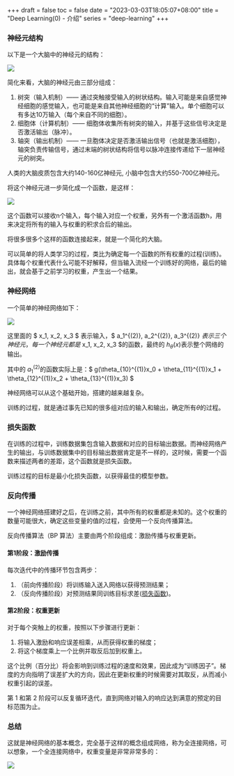 +++
draft = false
toc = false
date = "2023-03-03T18:05:07+08:00"
title = "Deep Learning(0) - 介绍"
series = "deep-learning"
+++

### 神经元结构

以下是一个大脑中的神经元的结构：

![](/images/dl/neron.jpg)

简化来看，大脑的神经元由三部分组成：

1. 树突（输入机制）—— 通过突触接受输入的树状结构。输入可能是来自感觉神经细胞的感觉输入，也可能是来自其他神经细胞的“计算”输入。单个细胞可以有多达10万输入（每个来自不同的细胞）。 
2. 细胞体（计算机制）—— 细胞体收集所有树突的输入，并基于这些信号决定是否激活输出（脉冲）。
3. 轴突（输出机制）—— 一旦胞体决定是否激活输出信号（也就是激活细胞），轴突负责传输信号，通过末端的树状结构将信号以脉冲连接传递给下一层神经元的树突。

人类的大脑皮质包含大约140-160亿神经元, 小脑中包含大约550-700亿神经元。

将这个神经元进一步简化成一个函数，是这样：

![](/images/dl/func-neron.jpg)

这个函数可以接收n个输入，每个输入对应一个权重，另外有一个激活函数h，用来决定将所有的输入与权重的积求合后的输出。

将很多很多个这样的函数连接起来，就是一个简化的大脑。

可以简单的将人类学习的过程，类比为确定每一个函数的所有权重的过程(训练)。具体每个权重代表什么可能不好解释，但当输入流经一个训练好的网络，最后的输出，就会基于之前学习的权重，产生出一个结果。

### 神经网络

一个简单的神经网络如下：

![](/images/dl/simple-neural-network.jpg)

这里面的 $ x_1, x_2, x_3 $ 表示输入，$ a_1^{(2)}, a_2^{(2)}, a_3^{(2)} $表示三个神经元，每一个神经元都是$ x_1, x_2, x_3 $的函数，最终的 $h_{\theta}(x)$表示整个网络的输出。

其中的 $a_1^{(2)}$的函数实际上是：$ g(\theta_{10}^{(1)}x_0 + \theta_{11}^{(1)}x_1 + \theta_{12}^{(1)}x_2 + \theta_{13}^{(1)}x_3) $

神经网络可以从这个基础开始，搭建的越来越复杂。

训练的过程，就是通过事先已知的很多组对应的输入和输出，确定所有$\theta$的过程。

### 损失函数

在训练的过程中，训练数据集包含输入数据和对应的目标输出数据。而神经网络产生的输出，与训练数据集中的目标输出数据肯定是不一样的，这时候，需要一个函数来描述两者的差距，这个函数就是损失函数。

训练过程的目标是最小化损失函数，以获得最佳的模型参数。

### 反向传播

一个神经网络搭建好之后，在训练之前，其中所有的权重都是未知的。这个权重的数量可能很大，确定这些变量的值的过程，会使用一个反向传播算法。

反向传播算法（BP 算法）主要由两个阶段组成：激励传播与权重更新。

#### 第1阶段：激励传播
每次迭代中的传播环节包含两步：

1. （前向传播阶段）将训练输入送入网络以获得预测结果；
2. （反向传播阶段）对预测结果同训练目标求差([损失函数](https://zh.wikipedia.org/wiki/%E6%8D%9F%E5%A4%B1%E5%87%BD%E6%95%B0%20%22%E6%8D%9F%E5%A4%B1%E5%87%BD%E6%95%B0%22))。

#### 第2阶段：权重更新
对于每个突触上的权重，按照以下步骤进行更新：

1. 将输入激励和响应误差相乘，从而获得权重的梯度；
2. 将这个梯度乘上一个比例并取反后加到权重上。

这个比例（百分比）将会影响到训练过程的速度和效果，因此成为“训练因子”。梯度的方向指明了误差扩大的方向，因此在更新权重的时候需要对其取反，从而减小权重引起的误差。

第 1 和第 2 阶段可以反复循环迭代，直到网络对输入的响应达到满意的预定的目标范围为止。

### 总结

这就是神经网络的基本概念，完全基于这样的概念组成网络，称为全连接网络，可以想象，一个全连接网络中，权重变量是非常非常多的：

![](/images/dl/full-connected.jpg)
